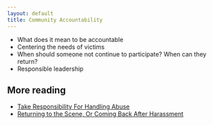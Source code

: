 ```yaml
---
layout: default
title: Community Accountability
---
```


<ul>
  <li>What does it mean to be accountable</li>
  <li>Centering the needs of victims</li>
  <li>When should someone not continue to participate? When can they return?</li>
  <li>Responsible leadership</li>
</ul>

## More reading

- [Take Responsibility For Handling Abuse](http://thebias.com/2015/08/12/take-responsibility-for-handling-abuse/)
- [Returning to the Scene, Or Coming Back After Harassment](http://freethoughtblogs.com/almostdiamonds/2014/07/05/returning-to-the-scene-or-coming-back-after-harassment/)